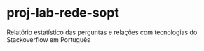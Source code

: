 # proj-lab-rede-sopt

Relatório estatístico das perguntas e relações com tecnologias do Stackoverflow em Português
